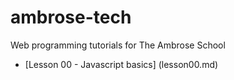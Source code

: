 # ambrose-tech
Web programming tutorials for The Ambrose School
* [Lesson 00 - Javascript basics] (lesson00.md)
